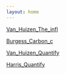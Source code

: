 ```yaml
---
layout: home
---
```



[Van_Huizen_The_infl](Van_Huizen_The_infl)

[Burgess_Carbon_c](Burgess_Carbon_c)

[Van_Huizen_Quantify](Van_Huizen_Quantify)

[Harris_Quantify](Harris_Quantify)

